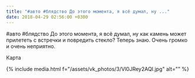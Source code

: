 ```yaml
---
title: "#авто #блядство До этого момента, я всё думал, ну ..."
date: 2018-04-29 02:56:00 +0300
---
```


#авто #блядство До этого момента, я всё думал, ну как камень может прилететь с встречки и повредить стекло? Теперь знаю. Очень громко и очень неприятно.

Карта

{% include media.html f="/assets/vk_photos/3/Vl0JRey2AQI.jpg" alt="" %}
